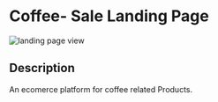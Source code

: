 # Coffee- Sale Landing Page 
![landing page view](https://github.com/user-attachments/assets/4a6cd32e-9341-404d-a212-5c98ef763567)

## Description
An ecomerce platform for coffee related Products.



